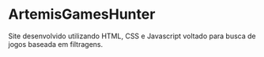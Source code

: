 # ArtemisGamesHunter
Site desenvolvido utilizando HTML, CSS e Javascript voltado para busca de jogos baseada em filtragens.
